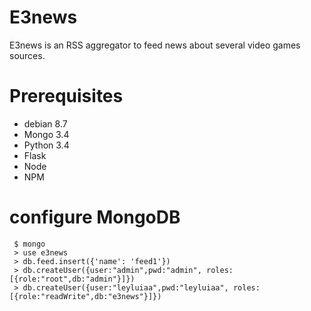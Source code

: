 # E3news

E3news is an RSS aggregator to feed news about several video games sources.

# Prerequisites

- debian 8.7
- Mongo 3.4
- Python 3.4
- Flask
- Node
- NPM

# configure MongoDB

```
 $ mongo
 > use e3news
 > db.feed.insert({'name': 'feed1'})
 > db.createUser({user:"admin",pwd:"admin", roles:[{role:"root",db:"admin"}]})
 > db.createUser({user:"leyluiaa",pwd:"leyluiaa", roles:[{role:"readWrite",db:"e3news"}]})
```

